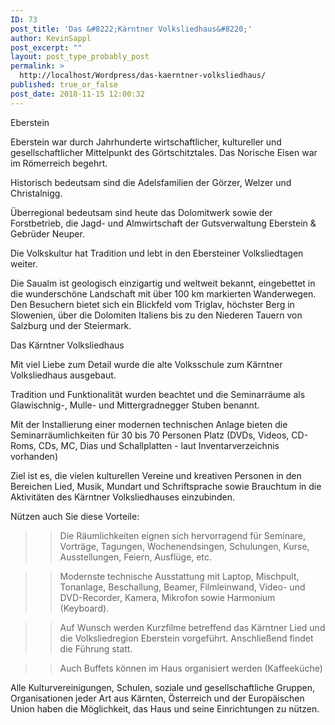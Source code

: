 ```yaml
---
ID: 73
post_title: 'Das &#8222;Kärntner Volksliedhaus&#8220;'
author: KevinSappl
post_excerpt: ""
layout: post_type_probably_post
permalink: >
  http://localhost/Wordpress/das-kaerntner-volksliedhaus/
published: true_or_false
post_date: 2018-11-15 12:00:32
---
```

Eberstein

Eberstein war durch Jahrhunderte wirtschaftlicher, kultureller und gesellschaftlicher Mittelpunkt des Görtschitztales. Das Norische Eisen war im Römerreich begehrt.

Historisch bedeutsam sind die Adelsfamilien der Görzer, Welzer und Christalnigg.

Überregional bedeutsam sind heute das Dolomitwerk sowie der Forstbetrieb, die Jagd- und Almwirtschaft der Gutsverwaltung Eberstein & Gebrüder Neuper.

Die Volkskultur hat Tradition und lebt in den Ebersteiner Volksliedtagen weiter.

Die Saualm ist geologisch einzigartig und weltweit bekannt, eingebettet in die wunderschöne Landschaft mit über 100 km markierten Wanderwegen. Den Besuchern bietet sich ein Blickfeld vom Triglav, höchster Berg in Slowenien,  über die Dolomiten Italiens bis zu den Niederen Tauern von Salzburg und der Steiermark.

Das Kärntner Volksliedhaus

Mit viel Liebe zum Detail wurde die alte Volksschule zum Kärntner Volksliedhaus ausgebaut.

Tradition und Funktionalität wurden beachtet und die Seminarräume als Glawischnig-, Mulle- und Mittergradnegger Stuben benannt.

Mit der Installierung einer modernen technischen Anlage bieten die Seminarräumlichkeiten für 30 bis 70 Personen Platz (DVDs, Videos, CD-Roms, CDs, MC, Dias und Schallplatten - laut Inventarverzeichnis vorhanden)

Ziel ist es, die vielen kulturellen Vereine und kreativen Personen in den Bereichen Lied, Musik, Mundart und Schriftsprache sowie Brauchtum in die Aktivitäten des Kärntner Volksliedhauses einzubinden.

 Nützen auch Sie diese Vorteile:

>> Die Räumlichkeiten eignen sich hervorragend für Seminare, Vorträge, Tagungen, Wochenendsingen, Schulungen, Kurse, Ausstellungen, Feiern, Ausflüge, etc.

>> Modernste technische Ausstattung mit Laptop, Mischpult, Tonanlage, Beschallung, Beamer, Filmleinwand, Video- und DVD-Recorder, Kamera, Mikrofon sowie Harmonium (Keyboard).

>> Auf Wunsch werden Kurzfilme betreffend das Kärntner Lied und die Volksliedregion Eberstein vorgeführt. Anschließend findet die Führung statt. 

>> Auch Buffets können im Haus organisiert werden (Kaffeeküche)

Alle Kulturvereinigungen, Schulen, soziale und gesellschaftliche Gruppen, Organisationen jeder Art aus Kärnten, Österreich und der Europäischen Union haben die Möglichkeit, das Haus und seine Einrichtungen zu nützen.
